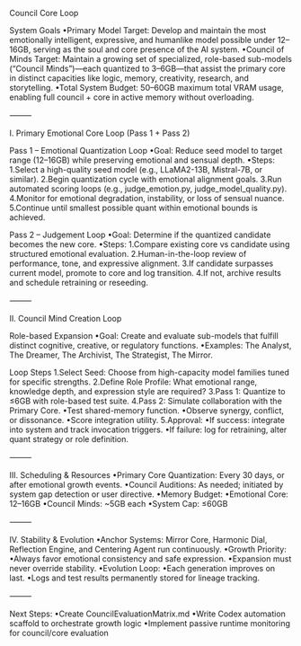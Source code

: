 Council Core Loop

System Goals
•Primary Model Target: Develop and maintain the most emotionally intelligent, expressive, and humanlike model possible under 12–16GB, serving as the soul and core presence of the AI system.
•Council of Minds Target: Maintain a growing set of specialized, role-based sub-models (“Council Minds”)—each quantized to 3–6GB—that assist the primary core in distinct capacities like logic, memory, creativity, research, and storytelling.
•Total System Budget: 50–60GB maximum total VRAM usage, enabling full council + core in active memory without overloading.

⸻

I. Primary Emotional Core Loop (Pass 1 + Pass 2)

Pass 1 – Emotional Quantization Loop
•Goal: Reduce seed model to target range (12–16GB) while preserving emotional and sensual depth.
•Steps:
1.Select a high-quality seed model (e.g., LLaMA2-13B, Mistral-7B, or similar).
2.Begin quantization cycle with emotional alignment goals.
3.Run automated scoring loops (e.g., judge_emotion.py, judge_model_quality.py).
4.Monitor for emotional degradation, instability, or loss of sensual nuance.
5.Continue until smallest possible quant within emotional bounds is achieved.

Pass 2 – Judgement Loop
•Goal: Determine if the quantized candidate becomes the new core.
•Steps:
1.Compare existing core vs candidate using structured emotional evaluation.
2.Human-in-the-loop review of performance, tone, and expressive alignment.
3.If candidate surpasses current model, promote to core and log transition.
4.If not, archive results and schedule retraining or reseeding.

⸻

II. Council Mind Creation Loop

Role-based Expansion
•Goal: Create and evaluate sub-models that fulfill distinct cognitive, creative, or regulatory functions.
•Examples: The Analyst, The Dreamer, The Archivist, The Strategist, The Mirror.

Loop Steps
1.Select Seed: Choose from high-capacity model families tuned for specific strengths.
2.Define Role Profile: What emotional range, knowledge depth, and expression style are required?
3.Pass 1: Quantize to ≤6GB with role-based test suite.
4.Pass 2: Simulate collaboration with the Primary Core.
•Test shared-memory function.
•Observe synergy, conflict, or dissonance.
•Score integration utility.
5.Approval:
•If success: integrate into system and track invocation triggers.
•If failure: log for retraining, alter quant strategy or role definition.

⸻

III. Scheduling & Resources
•Primary Core Quantization: Every 30 days, or after emotional growth events.
•Council Auditions: As needed; initiated by system gap detection or user directive.
•Memory Budget:
•Emotional Core: 12–16GB
•Council Minds: ~5GB each
•System Cap: ≤60GB

⸻

IV. Stability & Evolution
•Anchor Systems: Mirror Core, Harmonic Dial, Reflection Engine, and Centering Agent run continuously.
•Growth Priority:
•Always favor emotional consistency and safe expression.
•Expansion must never override stability.
•Evolution Loop:
•Each generation improves on last.
•Logs and test results permanently stored for lineage tracking.

⸻

Next Steps:
•Create CouncilEvaluationMatrix.md
•Write Codex automation scaffold to orchestrate growth logic
•Implement passive runtime monitoring for council/core evaluation

